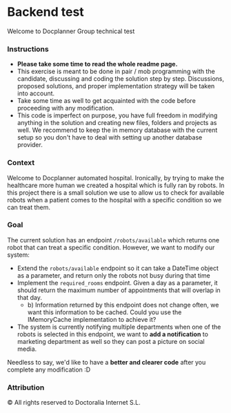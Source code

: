 # Backend test

Welcome to Docplanner Group technical test

### Instructions

- **Please take some time to read the whole readme page.**
- This exercise is meant to be done in pair / mob programming with the candidate, discussing and coding the solution step by step. Discussions, proposed solutions, and proper implementation strategy will be taken into account.
- Take some time as well to get acquainted with the code before proceeding with any modification.
- This code is imperfect on purpose, you have full freedom in modifying anything in the solution and creating new files, folders and projects as well. We recommend to keep the in memory database with the current setup so you don't have to deal with setting up another database provider.

### Context

Welcome to Docplanner automated hospital. Ironically, by trying to make the healthcare more human we created a hospital which 
is fully ran by robots. In this project there is a small solution we use to allow us to check for available robots when a patient comes to the hospital
with a specific condition so we can treat them.

### Goal

The current solution has an endpoint `/robots/available` which returns one robot that can treat a specific condition. However, we want to modify our system:
- Extend the `robots/available` endpoint so it can take a DateTime object as a parameter, and return only the robots not busy during that time
- Implement the `required_rooms` endpoint. Given a day as a parameter, it should return the maximum number of appointments that will overlap in that day. 
  - b) Information returned by this endpoint does not change often, we want this information to be cached. Could you use the IMemoryCache implementation to achieve it?
- The system is currently notifying multiple departments when one of the robots is selected in this endpoint, we want to **add a notification** to marketing department as well so they can post a picture on social media.

Needless to say, we'd like to have a **better and clearer code** after you complete any modification :D

### Attribution

© All rights reserved to Doctoralia Internet S.L.
